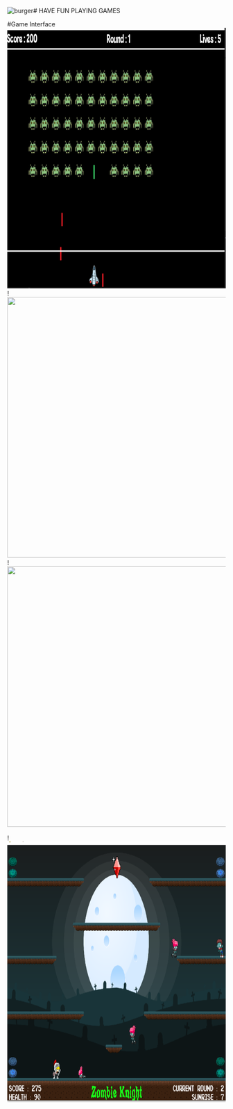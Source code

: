 <img width="32" height="32" alt="burger" src="https://github.com/user-attachments/assets/6136383f-1ee2-4654-98be-3c07a9629ad8" /># HAVE FUN PLAYING GAMES

#Game Interface
<img src="Space Invader/spaceinvader.png" alt="Space Invader" height="600" width="600"/>
!<img src=".png"  height="600" width="600"/>
!<img src=".png"  height="600" width="600"/>

!<img src="zombie_knight_game/zombieknight.png" alt="Game Interface" height="600" width="600"/>
